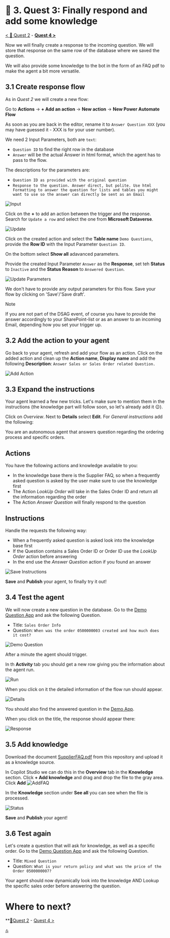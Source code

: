 # 🔧 3. Quest 3: Finally respond and add some knowledge
[< 🔌 Quest 2](Quest2.md) - **[Quest 4 >](Quest4.md)**

Now we will finally create a response to the incoming question. We will store that response on the same row of the database where we saved the question.

We will also provide some knowledge to the bot in the form of an FAQ pdf to make the agent a bit more versatile.

## 3.1 Create response flow
As in *Quest 2* we will create a new flow:

Go to **Actions** -> **+ Add an action** -> **New action** -> **New Power Automate Flow**

As soon as you are back in the editor, rename it to `Answer Question XXX` (you may have guessed it - XXX is for your user number).

We need 2 Input Parameters, both are `text`:
* `Question ID` to find the right row in the database
* `Answer` will be the actual Answer in html format, which the agent has to pass to the flow.

The descriptions for the parameters are:
* `Question ID as provided with the original question`
* `Response to the question. Answer direct, but polite. Use html Formatting to answer the question for lists and tables you might want to use so the answer can directly be sent as an Email`

![Input](../images/3_AddInput.png)

Click on the **+** to add an action between the trigger and the response. Search for `Update a row` and select the one from **Microsoft Dataverse**.

![Update](../images/3_Update.png)

Click on the created action and select the **Table name** `Demo Questions`, provide the **Row ID** with the Input Parameter `Question ID`.

On the bottom select **Show all** adavanced parameters.

Provide the created Input Parameter `Answer` as the **Response**, set teh **Status** to `Inactive` and the **Status Reason** to `Answered Question`.

![Update Parameters](../images/3_UpdateParameters.png)

We don't have to provide any output parameters for this flow. Save your flow by clicking on 'Save'/'Save draft'.

> [!Note]
> If you are not part of the DSAG event, of course you have to provide the answer accordingly to your SharePoint-list or as an answer to an incoming Email, depending how you set your trigger up.

## 3.2 Add the action to your agent

Go back to your agent, refresh and add your flow as an action.
Click on the added action and clean up the **Action name**, **Display name** and add the following **Description**:
`Answer Sales or Sales Order related Question.`

![Add Action](../images/3_AddAction.png)


## 3.3 Expand the instructions

Your agent learned a few new tricks. Let's make sure to mention them in the instructions (the knowledge part will follow soon, so let's already add it 😉).

Click on *Overview*. Next to **Details** select **Edit**. For *General instructions* add the following:

You are an autonomous agent that answers question regarding the ordering process and specific orders.

## Actions
You have the following actions and knowledge available to you:
* In the knowledge base there is the Supplier FAQ, so when a frequently asked question is asked by the user make sure to use the knowledge first
* The Action *LookUp Order* will take in the Sales Order ID and return all the information regarding the order
* The Action *Answer Question* will finally respond to the question

## Instructions
Handle the requests the following way:
* When a frequently asked question is asked look into the knowledge base first
* If the Question contains a Sales Order ID or Order ID use the *LookUp Order* action before answering
* In the end use the *Answer Question* action if you found an answer

![Save Instructions](../images/3_SaveInstructions.png)

**Save** and **Publish** your agent, to finally try it out!

## 3.4 Test the agent
We will now create a new question in the database. Go to the [Demo Question App](https://org9b8075dc.crm4.dynamics.com/main.aspx?appid=ebcffe1d-a308-f011-bae3-7c1e52fba45f&pagetype=entityrecord&etn=contoso_demoquestion) and ask the following Question.

* Title: `Sales Order Info`
* Question: `When was the order 0500000003 created and how much does it cost?`

![Demo Question](../images/3_DemoQuestion.png)

After a minute the agent should trigger.

In th **Activity** tab you should get a new row giving you the information about the agent run.

![Run](../images/3_Activity.png)

When you click on it the detailed information of the flow run should appear.

![Details](../images/3_ActivityDetail.png)

You should also find the answered question in the [Demo App](https://org9b8075dc.crm4.dynamics.com/main.aspx?appid=ebcffe1d-a308-f011-bae3-7c1e52fba45f&pagetype=entitylist&etn=contoso_demoquestion&viewid=bc250d73-3e36-48cd-aca6-63e3894a6533&viewType=1039).

When you click on the title, the response should appear there:

![Response](../images/3_response.png)

## 3.5 Add knowledge

Download the document [SupplierFAQ.pdf](../documents/SupplierFAQ.pdf) from this repository and upload it as a knowledge source.

In Copilot Studio we can do this in the **Overview** tab in the **Knowledge** section.
Click **+ Add knowledge** and drag and drop the file to the gray area.
Click **Add** 
![AddFAQ](../images/3_AddFAQ.png)

In the **Knowledge** section under **See all** you can see when the file is processed.

![Status](../images/3_Status.png)

**Save** and **Publish** your agent!

## 3.6 Test again
Let's create a question that will ask for knowledge, as well as a specific order. Go to the [Demo Question App](https://org9b8075dc.crm4.dynamics.com/main.aspx?appid=ebcffe1d-a308-f011-bae3-7c1e52fba45f&pagetype=entityrecord&etn=contoso_demoquestion) and ask the following Question.

* Title: `Mixed Question`
* Question: `What is your return policy and what was the price of the Order 0500000007?`

Your agent should now dynamically look into the knowledge AND Lookup the specific sales order before answering the question.
 
# Where to next?

**[🔌Quest 2](Quest2.md) - [ Quest 4 >](Quest4.md)

[🔝](#)
